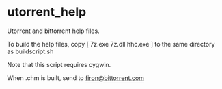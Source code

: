 utorrent_help
=============

Utorrent and bittorrent help files.

To build the help files, copy [ 7z.exe 7z.dll hhc.exe ] to the same directory as buildscript.sh

Note that this script requires cygwin.

When .chm is built, send to firon@bittorrent.com
